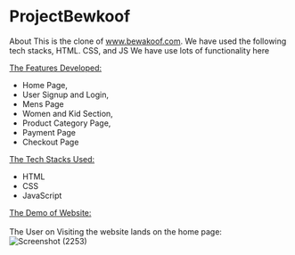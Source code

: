 # ProjectBewkoof
About This is the clone of www.bewakoof.com.  We have used the following tech stacks, HTML. CSS, and JS 
We have use lots of functionality here

 <ins>The Features Developed: </ins>
 <ul>
   <li>Home Page,</li>
   <li>User Signup and Login,</li>
   <li>Mens Page</li>
   <li>Women and Kid Section,</li>
   <li>Product Category Page,</li>
   <li>Payment Page</li>
   <li>Checkout Page</li>
 </ul>

  <ins>The Tech Stacks Used: </ins>
  <ul>
    <li>HTML</li>
    <li>CSS</li>
    <li>JavaScript</li>
  </ul>
  
   <ins>The Demo of Website:</ins> <br/><br/>
  The User on Visiting the website lands on the home page:
![Screenshot (2253)](https://user-images.githubusercontent.com/113687128/214493614-dbe4be35-7b1b-4208-b6b9-2477380182d1.png)
